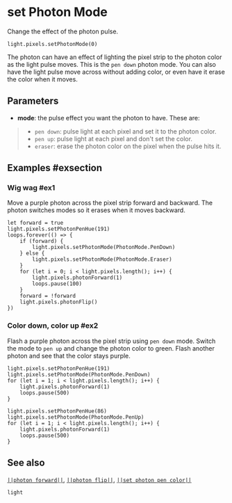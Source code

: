 # set Photon Mode

Change the effect of the photon pulse.

```sig
light.pixels.setPhotonMode(0)
```

The photon can have an effect of lighting the pixel strip to the photon color as the
light pulse moves. This is the `pen down` photon mode. You can also have the light pulse
move across without adding color, or even have it erase the color when it moves.

## Parameters

* **mode**: the pulse effect you want the photon to have. These are:
> * `pen down`: pulse light at each pixel and set it to the photon color.
> * `pen up`: pulse light at each pixel and don't set the color.
> * `eraser`: erase the photon color on the pixel when the pulse hits it.

## Examples #exsection

### Wig wag #ex1

Move a purple photon across the pixel strip forward and backward. The photon switches modes
so it erases when it moves backward.

```blocks
let forward = true
light.pixels.setPhotonPenHue(191)
loops.forever(() => {
    if (forward) {
        light.pixels.setPhotonMode(PhotonMode.PenDown)
    } else {
        light.pixels.setPhotonMode(PhotonMode.Eraser)
    }
    for (let i = 0; i < light.pixels.length(); i++) {
        light.pixels.photonForward(1)
        loops.pause(100)
    }
    forward = !forward
    light.pixels.photonFlip()
})
```

### Color down, color up #ex2

Flash a purple photon across the pixel strip using `pen down` mode. Switch the mode to
`pen up` and change the photon color to green. Flash another photon and see that the
color stays purple.

```blocks
light.pixels.setPhotonPenHue(191)
light.pixels.setPhotonMode(PhotonMode.PenDown)
for (let i = 1; i < light.pixels.length(); i++) {
    light.pixels.photonForward(1)
    loops.pause(500)
}

light.pixels.setPhotonPenHue(86)
light.pixels.setPhotonMode(PhotonMode.PenUp)
for (let i = 1; i < light.pixels.length(); i++) {
    light.pixels.photonForward(1)
    loops.pause(500)
}
```

## See also

[``||photon forward||``](/reference/light/photon-forward),
[``||photon flip||``](/reference/light/photon-flip),
[``||set photon pen color||``](/reference/light/set-photon-pen-color)

```package
light
```


